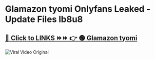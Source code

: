 
 # Glamazon tyomi Onlyfans Leaked - Update Files lb8u8

## <h2><a href="https://clipsfans.com/Glamazon_tyomi&ref=git">🔗 Click to LINKS ⏩⏩ 👉 🟢 Glamazon tyomi </a></h2>

<a href="https://clipsfans.com/Glamazon_tyomi&ref=git" rel="nofollow" data-target="animated-image.originalLink"><img src="https://i.ibb.co.com/xMMVF88/686577567.gif" alt="Viral Video Original" style="max-width: 100%; display: inline-block;" data-target="animated-image.originalImage"></a>

